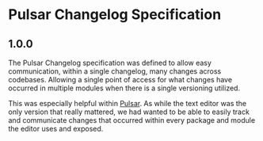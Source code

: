 # Pulsar Changelog Specification

## 1.0.0

The Pulsar Changelog specification was defined to allow easy communication, within a single changelog,
many changes across codebases. Allowing a single point of access for what changes have occurred
in multiple modules when there is a single versioning utilized.

This was especially helpful within [Pulsar](https://github.com/pulsar-edit/pulsar).
As while the text editor was the only version that really mattered, we had wanted to be able to easily
track and communicate changes that occurred within every package and module the editor uses and exposed.
